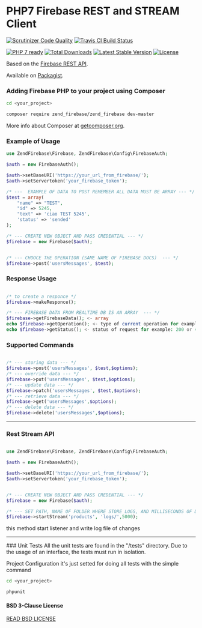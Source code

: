 # PHP7 Firebase REST and STREAM Client

[![Scrutinizer Code Quality](https://scrutinizer-ci.com/g/Samuel18/zend_Firebase/badges/quality-score.png?b=master)](https://scrutinizer-ci.com/g/Samuel18/zend_Firebase/?branch=master)
[![Travis CI Build Status](https://travis-ci.org/Samuel18/zend_Firebase.svg?branch=master)](https://travis-ci.org/Samuel18/zend_Firebase)

[![PHP 7 ready](http://php7ready.timesplinter.ch/Samuel18/zend_Firebase/badge.svg)](https://travis-ci.org/Samuel18/zend_Firebase)
[![Total Downloads](https://poser.pugx.org/zend_firebase/zend_firebase/downloads)](https://packagist.org/packages/zend_firebase/zend_firebase)
[![Latest Stable Version](https://poser.pugx.org/zend_firebase/zend_firebase/v/stable)](https://packagist.org/packages/zend_firebase/zend_firebase)
[![License](https://poser.pugx.org/zend_firebase/zend_firebase/license)](https://packagist.org/packages/zend_firebase/zend_firebase)

Based on the [Firebase REST API](https://firebase.google.com/docs/reference/rest/database/).

Available on [Packagist](https://packagist.org/packages/zend_firebase/zend_firebase).

### Adding Firebase PHP to your project using Composer

```bash
cd <your_project>

composer require zend_firebase/zend_firebase dev-master
```

More info about Composer at [getcomposer.org](http://getcomposer.org).

### Example of Usage
```php
use ZendFirebase\Firebase, ZendFirebase\Config\FirebaseAuth;

$auth = new FirebaseAuth();

$auth->setBaseURI('https://your_url_from_firebase/');
$auth->setServertoken('your_firebase_token');

/* ---  EXAMPLE OF DATA TO POST REMEMBER ALL DATA MUST BE ARRAY --- */
$test = array(
    "name" => "TEST",
    "id" => 5245,
    "text" => 'ciao TEST 5245',
    'status' => 'sended'
);

/* --- CREATE NEW OBJECT AND PASS CREDENTIAL --- */
$firebase = new Firebase($auth);


/* --- CHOOCE THE OPERATION (SAME NAME OF FIREBASE DOCS)  --- */
$firebase->post('usersMessages', $test);
```
### Response Usage
```php

/* to create a responce */
$firebase->makeResponce();

/* --- FIREBASE DATA FROM REALTIME DB IS AN ARRAY  --- */
$firebase->getFirebaseData(); <- array
echo $firebase->getOperation(); <- type of current operation for example: GET or POST etc...
echo $firebase->getStatus(); <- status of request for example: 200 or 400 or 500
```

### Supported Commands
```php

/* --- storing data --- */
$firebase->post('usersMessages', $test,$options);
/* --- override data --- */
$firebase->put('usersMessages', $test,$options);
/* --- update data --- */
$firebase->patch('usersMessages', $test,$options);
/* --- retrieve data --- */
$firebase->get('usersMessages',$options);
/* --- delete data --- */
$firebase->delete('usersMessages',$options);
```
<hr/>

### Rest Stream API
```php

use ZendFirebase\Firebase, ZendFirebase\Config\FirebaseAuth;

$auth = new FirebaseAuth();

$auth->setBaseURI('https://your_url_from_firebase/');
$auth->setServertoken('your_firebase_token');


/* --- CREATE NEW OBJECT AND PASS CREDENTIAL --- */
$firebase = new Firebase($auth);

/* --- SET PATH, NAME OF FOLDER WHERE STORE LOGS, AND MILLISECONDS OF DELAY BETWEEN NEW REQUEST */
$firebase->startStream('products', 'logs/',5000);
```
this method start listener and write log file of changes

<hr/>
### Unit Tests
All the unit tests are found in the "/tests" directory.
Due to the usage of an interface, the tests must run in isolation.

Project Configuration it's just setted for doing all tests with the simple command

```bash
cd <your_project>

phpunit
```




#### BSD 3-Clause License

[READ BSD LICENSE](LICENSE)
